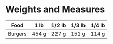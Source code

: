 # Weights and Measures


| Food | 1 lb | 1/2 lb | 1/3 lb | 1/4 lb |
| --- | --- | --- | --- | --- |
| Burgers  | 454 g  | 227 g | 151 g | 114 g |
